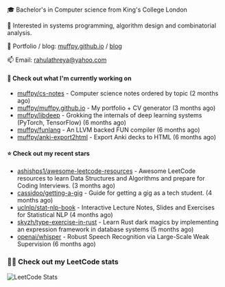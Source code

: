 🎓 Bachelor's in Computer science from King's College London  

🔭 Interested in systems programming, algorithm design and combinatorial analysis.

🤗 Portfolio / blog: [muffpy.github.io](https://muffpy.github.io/) / [blog](https://muffpy.github.io/blog)

📫 Email: [rahulathreya@yahoo.com](mailto:rahulathreya@yahoo.com)

#### 👷 Check out what I'm currently working on

- [muffpy/cs-notes](https://github.com/muffpy/cs-notes) - Computer science notes ordered by topic (2 months ago)
- [muffpy/muffpy.github.io](https://github.com/muffpy/muffpy.github.io) - My portfolio &#43; CV generator (3 months ago)
- [muffpy/libdeep](https://github.com/muffpy/libdeep) - Grokking the internals of deep learning systems (PyTorch, TensorFlow) (6 months ago)
- [muffpy/funlang](https://github.com/muffpy/funlang) - An LLVM backed FUN compiler  (6 months ago)
- [muffpy/anki-export2html](https://github.com/muffpy/anki-export2html) - Export Anki decks to HTML (6 months ago)

#### ⭐ Check out my recent stars

- [ashishps1/awesome-leetcode-resources](https://github.com/ashishps1/awesome-leetcode-resources) - Awesome LeetCode resources to learn Data Structures and Algorithms and prepare for Coding Interviews. (3 months ago)
- [cassidoo/getting-a-gig](https://github.com/cassidoo/getting-a-gig) - Guide for getting a gig as a tech student. (4 months ago)
- [uclnlp/stat-nlp-book](https://github.com/uclnlp/stat-nlp-book) - Interactive Lecture Notes, Slides and Exercises for Statistical NLP (4 months ago)
- [skyzh/type-exercise-in-rust](https://github.com/skyzh/type-exercise-in-rust) - Learn Rust dark magics by implementing an expression framework in database systems (5 months ago)
- [openai/whisper](https://github.com/openai/whisper) - Robust Speech Recognition via Large-Scale Weak Supervision (6 months ago)

### 👨‍💻 Check out my LeetCode stats
![LeetCode Stats](https://leetcode.card.workers.dev/lcascension?theme=unicorn&font=baloo&extension=null)
